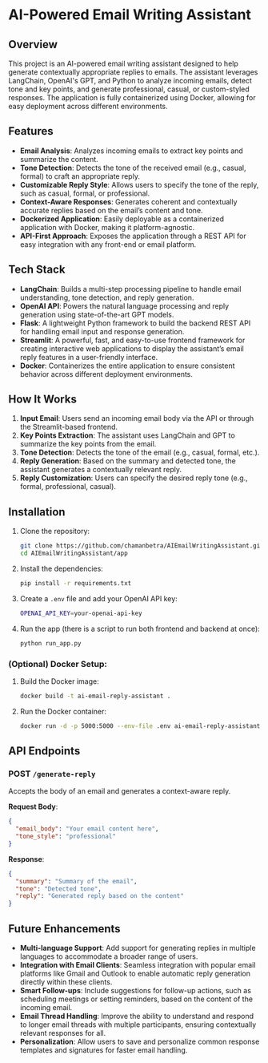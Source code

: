 # AI-Powered Email Writing Assistant

## Overview
This project is an AI-powered email writing assistant designed to help generate contextually appropriate replies to emails. The assistant leverages LangChain, OpenAI's GPT, and Python to analyze incoming emails, detect tone and key points, and generate professional, casual, or custom-styled responses. The application is fully containerized using Docker, allowing for easy deployment across different environments.

## Features
- **Email Analysis**: Analyzes incoming emails to extract key points and summarize the content.
- **Tone Detection**: Detects the tone of the received email (e.g., casual, formal) to craft an appropriate reply.
- **Customizable Reply Style**: Allows users to specify the tone of the reply, such as casual, formal, or professional.
- **Context-Aware Responses**: Generates coherent and contextually accurate replies based on the email’s content and tone.
- **Dockerized Application**: Easily deployable as a containerized application with Docker, making it platform-agnostic.
- **API-First Approach**: Exposes the application through a REST API for easy integration with any front-end or email platform.

## Tech Stack
- **LangChain**: Builds a multi-step processing pipeline to handle email understanding, tone detection, and reply generation.
- **OpenAI API**: Powers the natural language processing and reply generation using state-of-the-art GPT models.
- **Flask**: A lightweight Python framework to build the backend REST API for handling email input and response generation.
- **Streamlit**: A powerful, fast, and easy-to-use frontend framework for creating interactive web applications to display the assistant’s email reply features in a user-friendly interface.
- **Docker**: Containerizes the entire application to ensure consistent behavior across different deployment environments.

## How It Works
1. **Input Email**: Users send an incoming email body via the API or through the Streamlit-based frontend.
2. **Key Points Extraction**: The assistant uses LangChain and GPT to summarize the key points from the email.
3. **Tone Detection**: Detects the tone of the email (e.g., casual, formal, etc.).
4. **Reply Generation**: Based on the summary and detected tone, the assistant generates a contextually relevant reply.
5. **Reply Customization**: Users can specify the desired reply tone (e.g., formal, professional, casual).

## Installation

1. Clone the repository:
    ```bash
    git clone https://github.com/chamanbetra/AIEmailWritingAssistant.git
    cd AIEmailWritingAssistant/app
    ```

2. Install the dependencies:
    ```bash
    pip install -r requirements.txt
    ```

3. Create a `.env` file and add your OpenAI API key:
    ```bash
    OPENAI_API_KEY=your-openai-api-key
    ```

4. Run the app (there is a script to run both frontend and backend at once):
    ```bash
    python run_app.py
    ```

### (Optional) Docker Setup:

1. Build the Docker image:
    ```bash
    docker build -t ai-email-reply-assistant .
    ```

2. Run the Docker container:
    ```bash
    docker run -d -p 5000:5000 --env-file .env ai-email-reply-assistant
    ```

## API Endpoints

### POST `/generate-reply`
Accepts the body of an email and generates a context-aware reply.

**Request Body**:
```json
{
  "email_body": "Your email content here",
  "tone_style": "professional"
}
```
**Response**:
```json
{
  "summary": "Summary of the email",
  "tone": "Detected tone",
  "reply": "Generated reply based on the content"
}
```
## Future Enhancements

- **Multi-language Support**: Add support for generating replies in multiple languages to accommodate a broader range of users.
- **Integration with Email Clients**: Seamless integration with popular email platforms like Gmail and Outlook to enable automatic reply generation directly within these clients.
- **Smart Follow-ups**: Include suggestions for follow-up actions, such as scheduling meetings or setting reminders, based on the content of the incoming email.
- **Email Thread Handling**: Improve the ability to understand and respond to longer email threads with multiple participants, ensuring contextually relevant responses for all.
- **Personalization**: Allow users to save and personalize common response templates and signatures for faster email handling.
